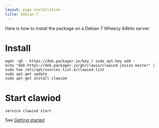 ```yaml
---
layout: page-installation
title: Debian 7
---
```


Here is how to install the package on a Debian 7 Wheezy 64bits server:

# Install

<div class="marked"><pre><code>wget <span class="hljs-attribute">-qO</span> <span class="hljs-subst">-</span> https:<span class="hljs-comment">//deb.packager.io/key | sudo apt-key add -</span>
echo <span class="hljs-string">"deb https://deb.packager.io/gh/clawio/clawiod jessie master"</span> <span class="hljs-subst">|</span> sudo tee /etc/apt/sources<span class="hljs-built_in">.</span><span class="hljs-built_in">list</span><span class="hljs-built_in">.</span>d/clawiod<span class="hljs-built_in">.</span><span class="hljs-built_in">list</span>
sudo apt<span class="hljs-attribute">-get</span> update
sudo apt<span class="hljs-attribute">-get</span> install clawiod
</code></pre></div>

# Start clawiod

`service clawiod start`

See [Getting started](/documentation/getting_started)
